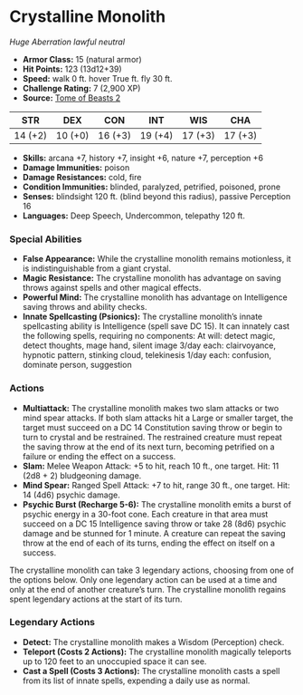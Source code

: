 # Crystalline Monolith

*Huge* *Aberration* *lawful neutral*

- **Armor Class:** 15 (natural armor)
- **Hit Points:** 123 (13d12+39)
- **Speed:** walk 0 ft. hover True ft. fly 30 ft.
- **Challenge Rating:** 7 (2,900 XP)
- **Source:** [Tome of Beasts 2](https://koboldpress.com/kpstore/product/tome-of-beasts-2-for-5th-edition/)

| STR | DEX | CON | INT | WIS | CHA |
| --- | --- | --- | --- | --- | --- |
| 14 (+2) | 10 (+0) | 16 (+3) | 19 (+4) | 17 (+3) | 17 (+3) |

- **Skills:** arcana +7, history +7, insight +6, nature +7, perception +6
- **Damage Immunities:** poison
- **Damage Resistances:** cold, fire
- **Condition Immunities:** blinded, paralyzed, petrified, poisoned, prone
- **Senses:** blindsight 120 ft. (blind beyond this radius), passive Perception 16
- **Languages:** Deep Speech, Undercommon, telepathy 120 ft.
### Special Abilities
- **False Appearance:** While the crystalline monolith remains motionless, it is indistinguishable from a giant crystal.
- **Magic Resistance:** The crystalline monolith has advantage on saving throws against spells and other magical effects.
- **Powerful Mind:** The crystalline monolith has advantage on Intelligence saving throws and ability checks.
- **Innate Spellcasting (Psionics):** The crystalline monolith’s innate spellcasting ability is Intelligence (spell save DC 15). It can innately cast the following spells, requiring no components: At will: detect magic, detect thoughts, mage hand, silent image 3/day each: clairvoyance, hypnotic pattern, stinking cloud, telekinesis 1/day each: confusion, dominate person, suggestion
### Actions
- **Multiattack:** The crystalline monolith makes two slam attacks or two mind spear attacks. If both slam attacks hit a Large or smaller target, the target must succeed on a DC 14 Constitution saving throw or begin to turn to crystal and be restrained. The restrained creature must repeat the saving throw at the end of its next turn, becoming petrified on a failure or ending the effect on a success.
- **Slam:** Melee Weapon Attack: +5 to hit, reach 10 ft., one target. Hit: 11 (2d8 + 2) bludgeoning damage.
- **Mind Spear:** Ranged Spell Attack: +7 to hit, range 30 ft., one target. Hit: 14 (4d6) psychic damage.
- **Psychic Burst (Recharge 5-6):** The crystalline monolith emits a burst of psychic energy in a 30-foot cone. Each creature in that area must succeed on a DC 15 Intelligence saving throw or take 28 (8d6) psychic damage and be stunned for 1 minute. A creature can repeat the saving throw at the end of each of its turns, ending the effect on itself on a success.

The crystalline monolith can take 3 legendary actions, choosing from one of the options below. Only one legendary action can be used at a time and only at the end of another creature’s turn. The crystalline monolith regains spent legendary actions at the start of its turn.
### Legendary Actions
- **Detect:** The crystalline monolith makes a Wisdom (Perception) check.
- **Teleport (Costs 2 Actions):** The crystalline monolith magically teleports up to 120 feet to an unoccupied space it can see.
- **Cast a Spell (Costs 3 Actions):** The crystalline monolith casts a spell from its list of innate spells, expending a daily use as normal.
